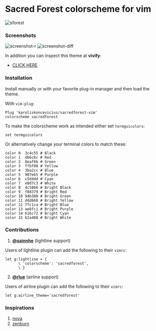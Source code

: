 # Sacred Forest colorscheme for vim #

![sforest](https://i.imgur.com/BygNPLS.jpg)

### Screenshots ###

![screenshot-r](https://i.imgur.com/znw5UJ0.png)
![screenshot-diff](https://i.imgur.com/ABX08tR.png)

In addition you can inspect this theme at **vivify**:

* [CLICK HERE](http://bytefluent.com/vivify/index.php?remote=raw.githubusercontent.com%2Fkaroliskoncevicius%2Fsacredforest-vim%2Fmaster%2Fcolors%2Fsacredforest.vim)

### Installation ###

Install manually or with your favorite plug-in manager and then load the theme.

With `vim-plug`:

```VimL
Plug 'karoliskoncevicius/sacredforest-vim'
colorscheme sacredforest
```

To make the colorscheme work as intended either set `termguicolors`:

```VimL
set termguicolors
```

Or alternatively change your terminal colors to match these:

    color 0  3c4c55 # Black
    color 1  db6c6c # Red
    color 2  8eaf6b # Green
    color 3  ffbf00 # Yellow
    color 4  3ba2cc # Blue
    color 5  907eb5 # Purple
    color 6  c5d4dd # Cyan
    color 7  e0d7c3 # White
    color 8  4c5866 # Bright Black
    color 9  f88379 # Bright Red
    color 10 94b380 # Bright Green
    color 11 ddd668 # Bright Yellow
    color 12 7fc1ca # Bright Blue
    color 13 ae8fc1 # Bright Purple
    color 14 616c72 # Bright Cyan
    color 15 b2a488 # Bright White

### Contributions ###

1. [**@sainnhe**](https://github.com/sainnhe) (lightline support)

Users of lightline plugin can add the following to their `vimrc`:

```VimL
let g:lightline = {
      \ 'colorscheme': 'sacredforest',
      \ }
```

2. [**@rlue**](https://github.com/rlue) (airline support)

Users of airline plugin can add the following to their `vimrc`:

```VimL
let g:airline_theme='sacredforest'
```



### Inspirations ###

1. [nova](https://github.com/trevordmiller/nova-vim)
2. [zenburn](http://kippura.org/zenburnpage/)

